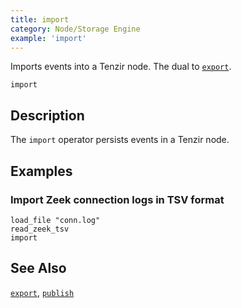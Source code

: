```yaml
---
title: import
category: Node/Storage Engine
example: 'import'
---
```


Imports events into a Tenzir node. The dual to [`export`](/reference/operators/export).

```tql
import
```

## Description

The `import` operator persists events in a Tenzir node.

## Examples

### Import Zeek connection logs in TSV format

```tql
load_file "conn.log"
read_zeek_tsv
import
```

## See Also

[`export`](/reference/operators/export),
[`publish`](/reference/operators/publish)
